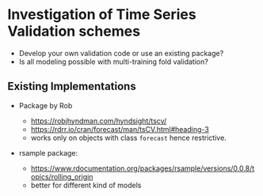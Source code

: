 # Investigation of Time Series Validation schemes

* Develop your own validation code or use an existing package?
* Is all modeling possible with multi-training fold validation?

## Existing Implementations

* Package by Rob
  * https://robjhyndman.com/hyndsight/tscv/
  * https://rdrr.io/cran/forecast/man/tsCV.html#heading-3
  * works only on objects with class `forecast` hence restrictive.

* rsample package: 
  * https://www.rdocumentation.org/packages/rsample/versions/0.0.8/topics/rolling_origin
  * better for different kind of models


